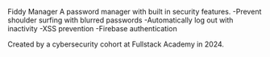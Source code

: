 Fiddy Manager
A password manager with built in security features.
-Prevent shoulder surfing with blurred passwords
-Automatically log out with inactivity
-XSS prevention
-Firebase authentication


Created by a cybersecurity cohort at Fullstack Academy in 2024.
